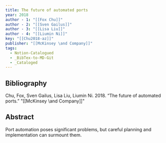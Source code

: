 ```yaml
---
title: The future of automated ports
year: 2018
author - 1: "[[Fox Chu]]"
author - 2: "[[Sven Gailus]]"
author - 3: "[[Lisa Liu]]"
author - 4: "[[Liumin Ni]]"
key: "[[Chu2018-az]]"
publisher: "[[McKinsey \and Company]]"
tags:
  - Notion-Catalogued
  - _BibTex-to-MD-Git
  - _Cataloged
---
```


## Bibliography
Chu, Fox, Sven Gailus, Lisa Liu, Liumin Ni. 2018. “The future of automated ports.” "[[McKinsey \and Company]]"

## Abstract
Port automation poses significant problems, but careful planning and implementation can surmount them.